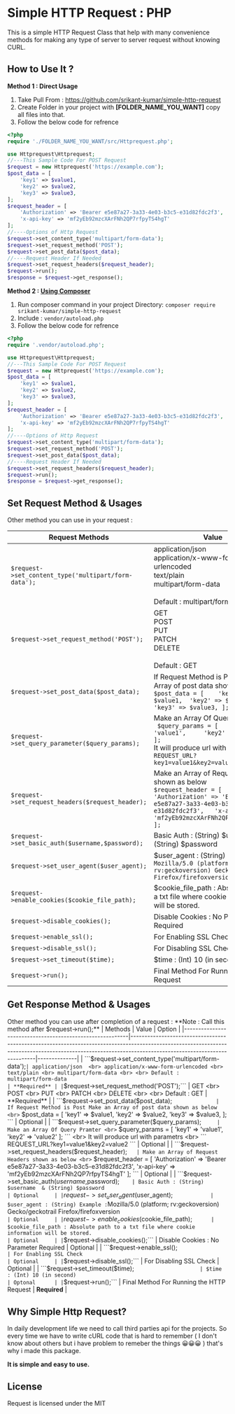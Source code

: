 
# Simple HTTP Request : PHP

This is a simple HTTP Request Class that help with many convenience methods for making any type of server to server request without knowing CURL.

## How to Use It ?

**Method 1 : Direct Usage**

 1. Take Pull From : [https://github.com/srikant-kumar/simple-http-request ](https://github.com/srikant-kumar/simple-http-request)
 2. Create Folder in your project with **[FOLDER_NAME_YOU_WANT]** copy all files into that.
 3. Follow the below code for refrence

```php
<?php
require './FOLDER_NAME_YOU_WANT/src/Httprequest.php';

use Httprequest\Httprequest;
//---This Sample Code For POST Request
$request = new Httprequest('https://example.com');
$post_data = [
	'key1' => $value1,
	'key2' => $value2,
	'key3' => $value3,
];
$request_header = [
	'Authorization' => 'Bearer e5e87a27-3a33-4e03-b3c5-e31d82fdc2f3',
	'x-api-key' => 'mf2yEb92mzcXArFNh2QP7rfpyTS4hgT'
];
//----Options of Http Request
$request->set_content_type('multipart/form-data');
$request->set_request_method('POST');
$request->set_post_data($post_data);
//----Request Header If Needed
$request->set_request_headers($request_header);
$request->run();
$response = $request->get_response();
```
**Method 2 : [Using Composer](https://packagist.org/packages/srikant-kumar/simple-http-request)**

 1. Run composer command  in your project Directory: `composer require srikant-kumar/simple-http-request`
 2. Include  : `vendor/autoload.php`
 3. Follow the below code for refrence
```php
<?php
require '.vendor/autoload.php';

use Httprequest\Httprequest;
//---This Sample Code For POST Request
$request = new Httprequest('https://example.com');
$post_data = [
	'key1' => $value1,
	'key2' => $value2,
	'key3' => $value3,
];
$request_header = [
	'Authorization' => 'Bearer e5e87a27-3a33-4e03-b3c5-e31d82fdc2f3',
	'x-api-key' => 'mf2yEb92mzcXArFNh2QP7rfpyTS4hgT'
];
//----Options of Http Request
$request->set_content_type('multipart/form-data');
$request->set_request_method('POST');
$request->set_post_data($post_data);
//----Request Header If Needed
$request->set_request_headers($request_header);
$request->run();
$response = $request->get_response();
```
## Set Request Method & Usages
Other method you can use in your request :

| Request Methods                                          | Value                                                                                                                                                                                                  | Option       |
|----------------------------------------------------------|--------------------------------------------------------------------------------------------------------------------------------------------------------------------------------------------------------|--------------|
| ```$request->set_content_type('multipart/form-data');``` | application/json  <br> application/x-www-form-urlencoded <br> text/plain <br> multipart/form-data <br> <br> Default : multipart/form-data                                                              | **Required** |
| ```$request->set_request_method('POST');```              | GET <br> POST <br> PUT <br> PATCH <br> DELETE <br> <br> Default : GET                                                                                                                                  | **Required** |
| ```$request->set_post_data($post_data);```               | If Request Method is Post Make an Array of post data shown as below <br> ``` $post_data = [ 	'key1' => $value1, 	'key2' => $value2, 	'key3' => $value3, ]; ```                                            | Optional     |
| ```$request->set_query_parameter($query_params);```      | Make an Array Of Query Pramter <br> ```  $query_params = [ 	'key1' => 'value1', 	'key2' => 'value2' ]; ``` <br> It will produce url with parametrs  <br> ``` REQUEST_URL?key1=value1&key2=value2 ```     | Optional     |
| ```$request->set_request_headers($request_header);```    | Make an Array of Request Headers shown as below <br> ``` $request_header = [ 	'Authorization' => 'Bearer e5e87a27-3a33-4e03-b3c5-e31d82fdc2f3', 	'x-api-key' => 'mf2yEb92mzcXArFNh2QP7rfpyTS4hgT' ]; ``` | Optional     |
| ```$request->set_basic_auth($username,$password);```     | Basic Auth : (String) $username  & (String) $password                                                                                                                                                  | Optional     |
| ```$request->set_user_agent($user_agent);```             | $user_agent : (String) Example : ```Mozilla/5.0 (platform; rv:geckoversion) Gecko/geckotrail Firefox/firefoxversion```                                                                                 | Optional     |
| ```$request->enable_cookies($cookie_file_path);```       | $cookie_file_path : Absolute path to a txt file where cookie information will be stored.                                                                                                               | Optional     |
| ```$request->disable_cookies();```                       | Disable Cookies : No Parameter Required                                                                                                                                                                | Optional     |
| ```$request->enable_ssl();```                            | For Enabling SSL Check                                                                                                                                                                                 | Optional     |
| ```$request->disable_ssl();```                           | For Disabling SSL Check                                                                                                                                                                                | Optional     |
| ```$request->set_timeout($time);```                      | $time : (Int) 10 (in second)                                                                                                                                                                           | Optonal      |
| ```$request->run();```                                   | Final Method For Running the HTTP Request                                                                                                                                                              | **Required** |

## Get Response Method & Usages
Other method you can use after completion of a  request :
**Note :  Call this method after   $request->run();**
| Methods                                          | Value                                                                                                                                                                                                  | Option       |
|----------------------------------------------------------|--------------------------------------------------------------------------------------------------------------------------------------------------------------------------------------------------------|--------------|
| ```$request->set_content_type('multipart/form-data');``` | application/json  <br> application/x-www-form-urlencoded <br> text/plain <br> multipart/form-data <br> <br> Default : multipart/form-data                                                              | **Required** |
| ```$request->set_request_method('POST');```              | GET <br> POST <br> PUT <br> PATCH <br> DELETE <br> <br> Default : GET                                                                                                                                  | **Required** |
| ```$request->set_post_data($post_data);```               | If Request Method is Post Make an Array of post data shown as below <br> ``` $post_data = [ 	'key1' => $value1, 	'key2' => $value2, 	'key3' => $value3, ]; ```                                            | Optional     |
| ```$request->set_query_parameter($query_params);```      | Make an Array Of Query Pramter <br> ```  $query_params = [ 	'key1' => 'value1', 	'key2' => 'value2' ]; ``` <br> It will produce url with parametrs  <br> ``` REQUEST_URL?key1=value1&key2=value2 ```     | Optional     |
| ```$request->set_request_headers($request_header);```    | Make an Array of Request Headers shown as below <br> ``` $request_header = [ 	'Authorization' => 'Bearer e5e87a27-3a33-4e03-b3c5-e31d82fdc2f3', 	'x-api-key' => 'mf2yEb92mzcXArFNh2QP7rfpyTS4hgT' ]; ``` | Optional     |
| ```$request->set_basic_auth($username,$password);```     | Basic Auth : (String) $username  & (String) $password                                                                                                                                                  | Optional     |
| ```$request->set_user_agent($user_agent);```             | $user_agent : (String) Example : ```Mozilla/5.0 (platform; rv:geckoversion) Gecko/geckotrail Firefox/firefoxversion```                                                                                 | Optional     |
| ```$request->enable_cookies($cookie_file_path);```       | $cookie_file_path : Absolute path to a txt file where cookie information will be stored.                                                                                                               | Optional     |
| ```$request->disable_cookies();```                       | Disable Cookies : No Parameter Required                                                                                                                                                                | Optional     |
| ```$request->enable_ssl();```                            | For Enabling SSL Check                                                                                                                                                                                 | Optional     |
| ```$request->disable_ssl();```                           | For Disabling SSL Check                                                                                                                                                                                | Optional     |
| ```$request->set_timeout($time);```                      | $time : (Int) 10 (in second)                                                                                                                                                                           | Optonal      |
| ```$request->run();```                                   | Final Method For Running the HTTP Request                                                                                                                                                              | **Required** |



## Why Simple Http Request?
In daily development life we need to call third parties api for the projects. So every time we have to write cURL code that is hard to remember ( I don't know about others but i have problem to remeber the things 😀😀😀 ) that's why i made this package.

**It is simple and easy to use.**

## License

Request is licensed under the MIT